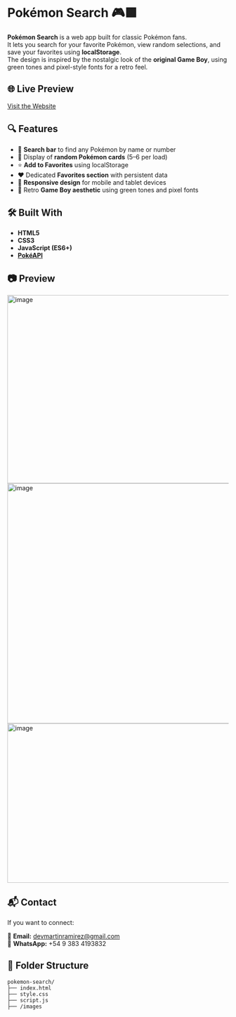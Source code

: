 # Pokémon Search 🎮🟩

**Pokémon Search** is a web app built for classic Pokémon fans.  
It lets you search for your favorite Pokémon, view random selections, and save your favorites using **localStorage**.  
The design is inspired by the nostalgic look of the **original Game Boy**, using green tones and pixel-style fonts for a retro feel.

## 🌐 Live Preview

[Visit the Website](https://martinramirez-dev.github.io/pokemon-search/)

## 🔍 Features

- 🔎 **Search bar** to find any Pokémon by name or number  
- 🎲 Display of **random Pokémon cards** (5–6 per load)  
- ⭐ **Add to Favorites** using localStorage  
- ❤️ Dedicated **Favorites section** with persistent data  
- 📱 **Responsive design** for mobile and tablet devices  
- 🎨 Retro **Game Boy aesthetic** using green tones and pixel fonts

## 🛠️ Built With

- **HTML5**
- **CSS3**
- **JavaScript (ES6+)**
- **[PokéAPI](https://pokeapi.co/)**

## 📷 Preview

<img width="1265" height="429" alt="image" src="https://github.com/user-attachments/assets/f0f13c6e-6272-4f54-bf6e-f1637f577740" />
<img width="1265" height="547" alt="image" src="https://github.com/user-attachments/assets/a6ee44fd-51b9-4438-b028-636261457e65" />
<img width="1265" height="363" alt="image" src="https://github.com/user-attachments/assets/d48ef58a-7f3a-431c-b47a-e0f2ce0cc0f4" />

## 📬 Contact  
If you want to connect:

📧 **Email:** devmartinramirez@gmail.com  
📱 **WhatsApp:** +54 9 383 4193832

## 📁 Folder Structure

```plaintext
pokemon-search/
├── index.html
├── style.css
├── script.js
├── /images
